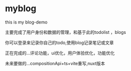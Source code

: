 # myblog
 this is my blog-demo

 主要完成了用户身份和数据的管理，和基于此的todolist ，blogs

 你可以登录来记录你自己的todo,使用blog记录笔记或文章

 正在完成的...评论功能，ui优化，用户体验优化，功能优化

 未来要做的...compositionApi+ts+vite重写,nuxt版本
